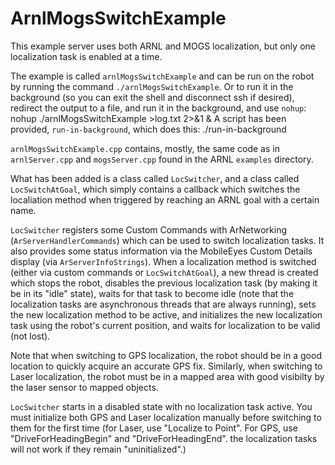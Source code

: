 # ArnlMogsSwitchExample

This example server uses both ARNL and MOGS localization, but only one localization
task is enabled at a time.

The example is called `arnlMogsSwitchExample` and can be run on the robot by running
the command `./arnlMogsSwitchExample`.   Or to run it in the background (so you can
exit the shell and disconnect ssh if desired), redirect the output to a file, and 
run it in the background, and use `nohup`:
  nohup ./arnlMogsSwitchExample >log.txt 2>&1 &
A script has been provided, `run-in-background`, which does this:
  ./run-in-background
  
`arnlMogsSwitchExample.cpp` contains, mostly, the same code as in `arnlServer.cpp` and `mogsServer.cpp` found
in the ARNL `examples` directory.

What has been added is a class called `LocSwitcher`, and a class called `LocSwitchAtGoal`,
which simply contains a callback which switches the localiation method when triggered
by reaching an ARNL goal with a certain name.

`LocSwitcher` registers some Custom Commands with ArNetworking (`ArServerHandlerCommands`)
which can be used to switch localization tasks.  It also provides some status information
via the MobileEyes Custom Details display (via `ArServerInfoStrings`).  When a localization method
is switched (either via custom commands or `LocSwitchAtGoal`), a new thread is created
which stops the robot, disables the previous localization task (by making it be in its "idle" state), waits
for that task to become idle (note that the localization tasks are asynchronous threads that
are always running), sets the new localization method to be active, and initializes the new
localization task using the robot's current position, and waits for localization to be
valid (not lost). 

Note that when switching to GPS localization, the robot should be in a good location to quickly
acquire an accurate GPS fix.   Similarly, when switching to Laser localization, the robot must
be in a mapped area with good visibilty by the laser sensor to mapped objects.

`LocSwitcher` starts in a disabled state with no localization task active.  You must initialize
both GPS and Laser localization manually before switching to them for the first time
(for Laser, use "Localize to Point".  For GPS, use "DriveForHeadingBegin" and "DriveForHeadingEnd".
the localization tasks will not work if they remain "uninitialized".)

